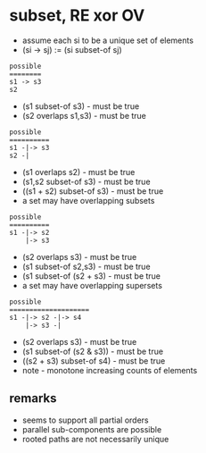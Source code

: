
<!-- ======================================================================= -->
# subset, RE xor OV

- assume each si to be a unique set of elements
- (si -> sj) := (si subset-of sj)

```
possible
========
s1 -> s3
s2
```

- (s1 subset-of s3) - must be true
- (s2 overlaps s1,s3) - must be true

```
possible
==========
s1 -|-> s3
s2 -|
```

- (s1 overlaps s2) - must be true
- (s1,s2 subset-of s3) - must be true
- ((s1 + s2) subset-of s3) - must be true
- a set may have overlapping subsets

```
possible
==========
s1 -|-> s2
    |-> s3
```

- (s2 overlaps s3) - must be true
- (s1 subset-of s2,s3) - must be true
- (s1 subset-of (s2 + s3) - must be true
- a set may have overlapping supersets

```
possible
====================
s1 -|-> s2 -|-> s4
    |-> s3 -|
```

- (s2 overlaps s3) - must be true
- (s1 subset-of (s2 & s3)) - must be true
- ((s2 + s3) subset-of s4) - must be true
- note - monotone increasing counts of elements

<!-- ======================================================================= -->
## remarks

- seems to support all partial orders
- parallel sub-components are possible
- rooted paths are not necessarily unique
